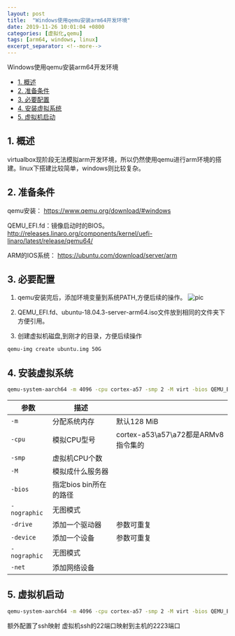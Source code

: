 ```yaml
---
layout: post
title:  "Windows使用qemu安装arm64开发环境"
date: 2019-11-26 10:01:04 +0800
categories: [虚拟化,qemu]
tags: [arm64, windows, linux]
excerpt_separator: <!--more-->
---
```

Windows使用qemu安装arm64开发环境
<!--more-->

<!-- @import "[TOC]" {cmd="toc" depthFrom=1 depthTo=6 orderedList=false} -->

<!-- code_chunk_output -->

- [1. 概述](#1-概述)
- [2. 准备条件](#2-准备条件)
- [3. 必要配置](#3-必要配置)
- [4. 安装虚拟系统](#4-安装虚拟系统)
- [5. 虚拟机启动](#5-虚拟机启动)

<!-- /code_chunk_output -->


## 1. 概述

virtualbox现阶段无法模拟arm开发环境，所以仍然使用qemu进行arm环境的搭建。linux下搭建比较简单，windows则比较复杂。

## 2. 准备条件

qemu安装：
https://www.qemu.org/download/#windows

QEMU_EFI.fd：镜像启动时的BIOS。
http://releases.linaro.org/components/kernel/uefi-linaro/latest/release/qemu64/

ARM的IOS系统：
https://ubuntu.com/download/server/arm

## 3. 必要配置

1. qemu安装完后，添加环境变量到系统PATH,方便后续的操作。
![pic](/images/微信截图_20191126100651.png)

2. QEMU_EFI.fd、ubuntu-18.04.3-server-arm64.iso文件放到相同的文件夹下方便引用。

3. 创建虚拟机磁盘,到刚才的目录，方便后续操作
```bash
qemu-img create ubuntu.img 50G
```

## 4. 安装虚拟系统

```bash
qemu-system-aarch64 -m 4096 -cpu cortex-a57 -smp 2 -M virt -bios QEMU_EFI.fd -nographic -drive if=none,file=ubuntu-18.04.3-server-arm64.iso,id=cdrom,media=cdrom -device virtio-scsi-device -device scsi-cd,drive=cdrom -drive if=none,file=ubuntu.img,id=hd0 -device virtio-blk-device,drive=hd0
```

|参数|描述||
|---|---|---|
|`-m`|分配系统内存|默认128 MiB|
|`-cpu`|模拟CPU型号|cortex-a53\a57\a72都是ARMv8指令集的|
|`-smp`|虚拟机CPU个数||
|`-M`|模拟成什么服务器||
|`-bios`|指定bios bin所在的路径||
|`-nographic`|无图模式||
|`-drive`|添加一个驱动器|参数可重复|
|`-device`|添加一个设备|参数可重复|
|`-nographic`|无图模式||
|`-net`|添加网络设备||

## 5. 虚拟机启动

```bash
qemu-system-aarch64 -m 4096 -cpu cortex-a57 -smp 2 -M virt -bios QEMU_EFI.fd -nographic -drive if=none,file=ubuntu.img,id=hd0 -device virtio-blk-device,drive=hd0 -net user,hostfwd=tcp::2223-:22 -net nic -k en-us
```

额外配置了ssh映射
虚拟机ssh的22端口映射到主机的2223端口